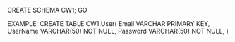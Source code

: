 CREATE SCHEMA CW1;
GO 

EXAMPLE:
CREATE TABLE CW1.User(
    Email VARCHAR PRIMARY KEY,
    UserName VARCHAR(50) NOT NULL,
    Password VARCHAR(50) NOT NULL,
)

